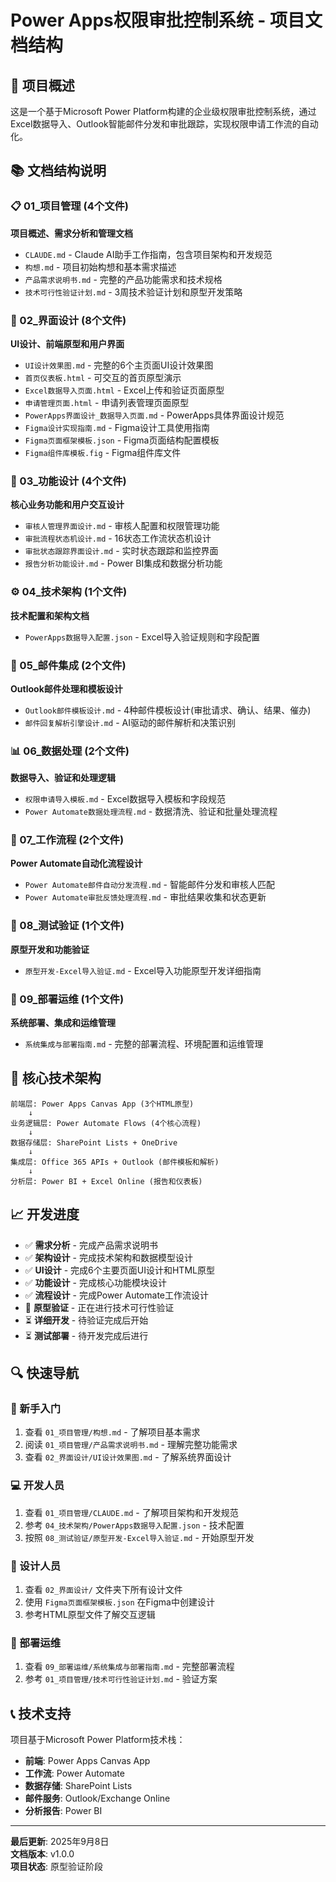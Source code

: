 # Power Apps权限审批控制系统 - 项目文档结构

## 📁 项目概述

这是一个基于Microsoft Power Platform构建的企业级权限审批控制系统，通过Excel数据导入、Outlook智能邮件分发和审批跟踪，实现权限申请工作流的自动化。

## 📚 文档结构说明

### 📋 01_项目管理 (4个文件)
**项目概述、需求分析和管理文档**
- `CLAUDE.md` - Claude AI助手工作指南，包含项目架构和开发规范
- `构想.md` - 项目初始构想和基本需求描述
- `产品需求说明书.md` - 完整的产品功能需求和技术规格
- `技术可行性验证计划.md` - 3周技术验证计划和原型开发策略

### 🎨 02_界面设计 (8个文件)
**UI设计、前端原型和用户界面**
- `UI设计效果图.md` - 完整的6个主页面UI设计效果图
- `首页仪表板.html` - 可交互的首页原型演示
- `Excel数据导入页面.html` - Excel上传和验证页面原型
- `申请管理页面.html` - 申请列表管理页面原型
- `PowerApps界面设计_数据导入页面.md` - PowerApps具体界面设计规范
- `Figma设计实现指南.md` - Figma设计工具使用指南
- `Figma页面框架模板.json` - Figma页面结构配置模板
- `Figma组件库模板.fig` - Figma组件库文件

### 🔧 03_功能设计 (4个文件)
**核心业务功能和用户交互设计**
- `审核人管理界面设计.md` - 审核人配置和权限管理功能
- `审批流程状态机设计.md` - 16状态工作流状态机设计
- `审批状态跟踪界面设计.md` - 实时状态跟踪和监控界面
- `报告分析功能设计.md` - Power BI集成和数据分析功能

### ⚙️ 04_技术架构 (1个文件)
**技术配置和架构文档**
- `PowerApps数据导入配置.json` - Excel导入验证规则和字段配置

### 📧 05_邮件集成 (2个文件)
**Outlook邮件处理和模板设计**
- `Outlook邮件模板设计.md` - 4种邮件模板设计(审批请求、确认、结果、催办)
- `邮件回复解析引擎设计.md` - AI驱动的邮件解析和决策识别

### 📊 06_数据处理 (2个文件)
**数据导入、验证和处理逻辑**
- `权限申请导入模板.md` - Excel数据导入模板和字段规范
- `Power Automate数据处理流程.md` - 数据清洗、验证和批量处理流程

### 🔄 07_工作流程 (2个文件)
**Power Automate自动化流程设计**
- `Power Automate邮件自动分发流程.md` - 智能邮件分发和审核人匹配
- `Power Automate审批反馈处理流程.md` - 审批结果收集和状态更新

### 🧪 08_测试验证 (1个文件)
**原型开发和功能验证**
- `原型开发-Excel导入验证.md` - Excel导入功能原型开发详细指南

### 🚀 09_部署运维 (1个文件)
**系统部署、集成和运维管理**
- `系统集成与部署指南.md` - 完整的部署流程、环境配置和运维管理

## 🎯 核心技术架构

```
前端层: Power Apps Canvas App (3个HTML原型)
    ↓
业务逻辑层: Power Automate Flows (4个核心流程)
    ↓
数据存储层: SharePoint Lists + OneDrive
    ↓
集成层: Office 365 APIs + Outlook (邮件模板和解析)
    ↓
分析层: Power BI + Excel Online (报告和仪表板)
```

## 📈 开发进度

- ✅ **需求分析** - 完成产品需求说明书
- ✅ **架构设计** - 完成技术架构和数据模型设计  
- ✅ **UI设计** - 完成6个主要页面UI设计和HTML原型
- ✅ **功能设计** - 完成核心功能模块设计
- ✅ **流程设计** - 完成Power Automate工作流设计
- 🔄 **原型验证** - 正在进行技术可行性验证
- ⏳ **详细开发** - 待验证完成后开始
- ⏳ **测试部署** - 待开发完成后进行

## 🔍 快速导航

### 🏁 新手入门
1. 查看 `01_项目管理/构想.md` - 了解项目基本需求
2. 阅读 `01_项目管理/产品需求说明书.md` - 理解完整功能需求
3. 查看 `02_界面设计/UI设计效果图.md` - 了解系统界面设计

### 💻 开发人员
1. 查看 `01_项目管理/CLAUDE.md` - 了解项目架构和开发规范
2. 参考 `04_技术架构/PowerApps数据导入配置.json` - 技术配置
3. 按照 `08_测试验证/原型开发-Excel导入验证.md` - 开始原型开发

### 🎨 设计人员
1. 查看 `02_界面设计/` 文件夹下所有设计文件
2. 使用 `Figma页面框架模板.json` 在Figma中创建设计
3. 参考HTML原型文件了解交互逻辑

### 🚀 部署运维
1. 查看 `09_部署运维/系统集成与部署指南.md` - 完整部署流程
2. 参考 `01_项目管理/技术可行性验证计划.md` - 验证方案

## 📞 技术支持

项目基于Microsoft Power Platform技术栈：
- **前端**: Power Apps Canvas App
- **工作流**: Power Automate 
- **数据存储**: SharePoint Lists
- **邮件服务**: Outlook/Exchange Online
- **分析报告**: Power BI

---

**最后更新**: 2025年9月8日  
**文档版本**: v1.0.0  
**项目状态**: 原型验证阶段